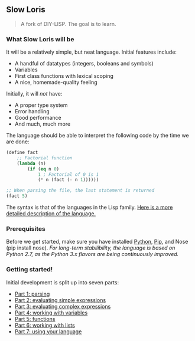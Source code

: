 ## Slow Loris

> A fork of DIY-LISP. The goal is to learn.

### What Slow Loris will be

It will be a relatively simple, but neat language. Initial features include:

- A handful of datatypes (integers, booleans and symbols)
- Variables
- First class functions with lexical scoping
- A nice, homemade-quality feeling

Initially, it will *not* have:

- A proper type system
- Error handling
- Good performance
- And much, much more

The language should be able to interpret the following code by the time we are done:

```lisp
(define fact 
    ;; Factorial function
    (lambda (n) 
        (if (eq n 0) 
            1 ; Factorial of 0 is 1
            (* n (fact (- n 1))))))

;; When parsing the file, the last statement is returned
(fact 5)
```

The syntax is that of the languages in the Lisp family. [Here is a more detailed description of the language.](parts/language.md)

### Prerequisites

Before we get started, make sure you have installed [Python](http://www.python.org/), [Pip](https://pypi.python.org/pypi/pip), and Nose (pip install nose). 
*For long-term stabilibility, the language is based on Python 2.7, as the Python 3.x flavors are being continuously improved.*

### Getting started!

Initial development is split up into seven parts:

- [Part 1: parsing](parts/1.md)
- [Part 2: evaluating simple expressions](parts/2.md)
- [Part 3: evaluating complex expressions](parts/3.md)
- [Part 4: working with variables](parts/4.md)
- [Part 5: functions](parts/5.md)
- [Part 6: working with lists](parts/6.md)
- [Part 7: using your language](parts/7.md)
